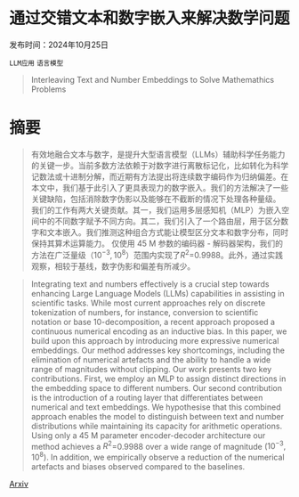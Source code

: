 # 通过交错文本和数字嵌入来解决数学问题

发布时间：2024年10月25日

`LLM应用` `语言模型`

> Interleaving Text and Number Embeddings to Solve Mathemathics Problems

# 摘要

> 有效地融合文本与数字，是提升大型语言模型（LLMs）辅助科学任务能力的关键一步。当前多数方法依赖于对数字进行离散标记化，比如转化为科学记数法或十进制分解，而近期有方法提出将连续数字编码作为归纳偏差。在本文中，我们基于此引入了更具表现力的数字嵌入。我们的方法解决了一些关键缺陷，包括消除数字伪影以及能够在不截断的情况下处理各种量级。
  我们的工作有两大关键贡献。其一，我们运用多层感知机（MLP）为嵌入空间中的不同数字赋予不同方向。其二，我们引入了一个路由层，用于区分数字和文本嵌入。我们推测这种组合方式能让模型区分文本和数字分布，同时保持其算术运算能力。
  仅使用 45 M 参数的编码器 - 解码器架构，我们的方法在广泛量级（$10^{-3},10^{8}$）范围内实现了$R^2$=0.9988。此外，通过实践观察，相较于基线，数字伪影和偏差有所减少。

> Integrating text and numbers effectively is a crucial step towards enhancing Large Language Models (LLMs) capabilities in assisting in scientific tasks. While most current approaches rely on discrete tokenization of numbers, for instance, conversion to scientific notation or base 10-decomposition, a recent approach proposed a continuous numerical encoding as an inductive bias. In this paper, we build upon this approach by introducing more expressive numerical embeddings. Our method addresses key shortcomings, including the elimination of numerical artefacts and the ability to handle a wide range of magnitudes without clipping.
  Our work presents two key contributions. First, we employ an MLP to assign distinct directions in the embedding space to different numbers. Our second contribution is the introduction of a routing layer that differentiates between numerical and text embeddings. We hypothesise that this combined approach enables the model to distinguish between text and number distributions while maintaining its capacity for arithmetic operations.
  Using only a 45 M parameter encoder-decoder architecture our method achieves a $R^2$=0.9988 over a wide range of magnitude ($10^{-3},10^{8}$). In addition, we empirically observe a reduction of the numerical artefacts and biases observed compared to the baselines.

[Arxiv](https://arxiv.org/abs/2410.19353)